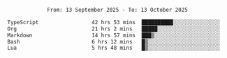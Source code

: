 <div align="center">
<p style="text-align: center;">
<!--START_SECTION:waka-->

```txt
From: 13 September 2025 - To: 13 October 2025

TypeScript                 42 hrs 53 mins  ██████████░░░░░░░░░░░░░░░   39.40 %
Org                        21 hrs 2 mins   █████░░░░░░░░░░░░░░░░░░░░   19.34 %
Markdown                   14 hrs 57 mins  ███▒░░░░░░░░░░░░░░░░░░░░░   13.74 %
Bash                       6 hrs 12 mins   █▒░░░░░░░░░░░░░░░░░░░░░░░   05.70 %
Lua                        5 hrs 48 mins   █▒░░░░░░░░░░░░░░░░░░░░░░░   05.34 %
```

<!--END_SECTION:waka-->
</p>
</div>
